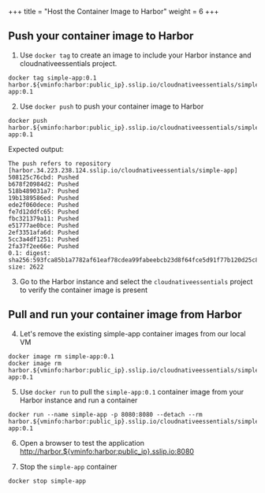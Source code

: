 +++
title = "Host the Container Image to Harbor"
weight = 6
+++

## Push your container image to Harbor

1. Use `docker tag` to create an image to include your Harbor instance and cloudnativeessentials project.

```ctr:harbor
docker tag simple-app:0.1 harbor.${vminfo:harbor:public_ip}.sslip.io/cloudnativeessentials/simple-app:0.1
```
2. Use `docker push` to push your container image to Harbor

```ctr:harbor
docker push harbor.${vminfo:harbor:public_ip}.sslip.io/cloudnativeessentials/simple-app:0.1
```

Expected output:
```shell
The push refers to repository [harbor.34.223.238.124.sslip.io/cloudnativeessentials/simple-app]
508125c76cbd: Pushed 
b678f20984d2: Pushed 
518b489031a7: Pushed 
19b1389586ed: Pushed 
ede2f060dece: Pushed 
fe7d12ddfc65: Pushed 
fbc321379a11: Pushed 
e51777ae0bce: Pushed 
2ef3351afa6d: Pushed 
5cc3a4df1251: Pushed 
2fa37f2ee66e: Pushed 
0.1: digest: sha256:593fca85b1a7782af61eaf78cdea99fabeebcb23d8f64fce5d91f77b120d25c8 size: 2622
```

3. Go to the Harbor instance and select the `cloudnativeessentials` project to verify the container image is present


## Pull and run your container image from Harbor

4. Let's remove the existing simple-app container images from our local VM

```ctr:harbor
docker image rm simple-app:0.1
docker image rm harbor.${vminfo:harbor:public_ip}.sslip.io/cloudnativeessentials/simple-app:0.1
```

5. Use `docker run` to pull the `simple-app:0.1` container image from your Harbor instance and run a container

```ctr:harbor
docker run --name simple-app -p 8080:8080 --detach --rm harbor.${vminfo:harbor:public_ip}.sslip.io/cloudnativeessentials/simple-app:0.1
```

6. Open a browser to test the application <a href="http://harbor.${vminfo:harbor:public_ip}.sslip.io:8080" target="_blank">http://harbor.${vminfo:harbor:public_ip}.sslip.io:8080</a>


7. Stop the `simple-app` container

```ctr:harbor
docker stop simple-app
```
